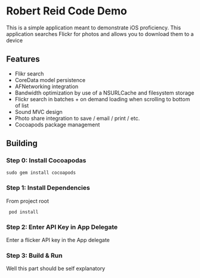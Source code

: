 # Robert Reid Code Demo #

This is a simple application meant to demonstrate iOS proficiency.
This application searches Flickr for photos and allows you to download them to a device

## Features ##

- Flikr search
- CoreData model persistence
- AFNetworking integration
- Bandwidth optimization by use of a NSURLCache and filesystem storage
- Flickr search in batches + on demand loading when scrolling to bottom of list 
- Sound MVC design
- Photo share integration to save / email / print / etc.
- Cocoapods package management


## Building ##

### Step 0: Install Cocoapodas ###

```
sudo gem install cocoapods
```

### Step 1: Install Dependencies ###

From project root

```
 pod install
```

### Step 2: Enter API Key in App Delegate ###

Enter a flicker API key in the App delegate

### Step 3: Build & Run ###

Well this part should be self explanatory 
